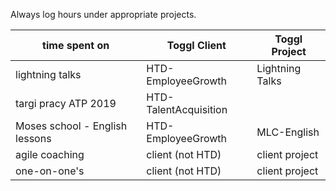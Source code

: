 Always log hours under appropriate projects.

| time spent on | Toggl Client | Toggl Project |
|--|--|--|
| lightning talks | HTD-EmployeeGrowth | Lightning Talks |
| targi pracy ATP 2019 | HTD-TalentAcquisition |  |
| Moses school - English lessons | HTD-EmployeeGrowth | MLC-English |
| agile coaching | client (not HTD) | client project |
| one-on-one's | client (not HTD) | client project |
